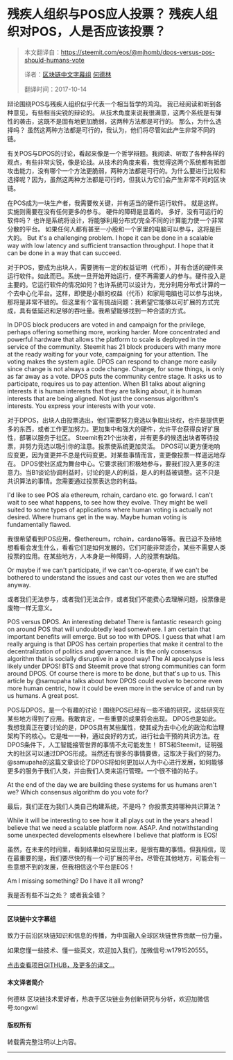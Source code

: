 # 残疾人组织与POS应人投票？ 残疾人组织对POS，人是否应该投票？

> 本文翻译自：https://steemit.com/eos/@mjhomb/dpos-versus-pos-should-humans-vote
> 
> 译者：[区块链中文字幕组](https://github.com/BlockchainTranslator/EOS) [何德林](https://github.com/BlockchainTranslator/EOS)
> 
> 翻译时间：2017-10-14

辩论围绕POS与残疾人组织似乎代表一个相当哲学的鸿沟。 我已经阅读和听到各种意见，有些相当尖锐的辩论的。 从技术角度来说我很满意，这两个系统是有弹性的袭击，这既不是固有地更加脆弱，这两种方法都是可行的。 那么，为什么选择吗？ 虽然这两种方法都是可行的，我认为，他们将尽管如此产生非常不同的链。

有关POS与DPOS的讨论，看起来像是一个哲学辩题。我阅读、听取了各种各样的观点，有些非常尖锐，像是论战。从技术的角度来看，我觉得这两个系统都有抵御攻击能力，没有哪个一个方法更脆弱，两种方法都是可行的。为什么要进行比较和选择呢？因为，虽然这两种方法都是可行的，但我认为它们会产生非常不同的区块链。

在POS成为一块生产者，我需要攸关键，并有适当的硬件运行软件。 就是这样。 实施则需要在没有任何更多的参与。 硬件的障碍是显着的。 多好，没有可运行的软件吗？ 也许是系统将设计，将能够利用分布式/完全不同的计算能力使一个非常分散的平台。 如果任何人都有甚至一小股和一个家里的电脑可以参与，这将是巨大的。 But it's a challenging problem. I hope it can be done in a scalable way with low latency and sufficient transaction throughput. I hope that it can be done in a way that can succeed.

对于POS，要成为出块人，需要拥有一定的权益证明（代币），并有合适的硬件来运行软件。如此而已。系统一旦开始开始运行，便不再需要人的参与。硬件投入是主要的。它运行软件的情况如何？也许系统可以设计为，充分利用分布式计算的一个去中心化平台。这样，即使是小额的权益（代币）和家用电脑也可以参与出块，那将是非常不错的。但这里有个富有挑战问题：我希望它能够以可扩展的方式完成，具有低延迟和足够的吞吐量。我希望能够找到一种合适的方式。

In DPOS block producers are voted in and campaign for the privilege, perhaps offering something more, working harder. More concentrated and powerful hardware that allows the platform to scale is deployed in the service of the community. Steemit has 21 block producers with many more at the ready waiting for your vote, campaigning for your attention. The voting makes the system agile. DPOS can respond to change more easily since change is not always a code change. Change, for some things, is only as far away as a vote. DPOS puts the community centre stage. It asks us to participate, requires us to pay attention. When B1 talks about aligning interests it is human interests that they are talking about, it is human interests that are being aligned. Not just the consensus algorithm's interests. You express your interests with your vote.

对于DPOS，出块人由投票选出，他们需要努力竞选以争取出块权，也许是提供更多的东西，或者工作更加努力。更加集中和强大的硬件，允许平台获得良好扩展性，部署以服务于社区。 Steemit有21个出块者，并有更多的候选出块者等待投票，并努力竞选以吸引你的注意。投票使系统更加灵活。 DPOS可以更方便地响应变更，因为变更并不总是代码变更。对某些事情而言，变更像投票一样遥远地存在。 DPOS使社区成为舞台中心。它要求我们积极地参与，要我们投入更多的注意力。当B1谈论协调利益时，讨论的是人的利益，是人的利益被调整。这不只是共识算法的事情。您需要通过投票表达您的利益。

I'd like to see POS ala ethereum, rchain, cardano etc. go forward. I can't wait to see what happens, to see how they evolve. They might be well suited to some types of applications where human voting is actually not desired. Where humans get in the way. Maybe human voting is fundamentally flawed.

我很希望看到POS应用，像ethereum，rchain，cardano等等。我已迫不及待地想看看会发生什么，看看它们是如何发展的。它们可能非常适合，某些不需要人类投票的应用。在某些地方，人本身是一种障碍，人的投票有缺陷。

Or maybe if we can't participate, if we can't co-operate, if we can't be bothered to understand the issues and cast our votes then we are stuffed anyway.

或者我们无法参与，或者我们无法合作，或者我们不能费心去理解问题，投票像是废物一样无意义。

POS versus DPOS. An interesting debate! There is fantastic research going on around POS that will undoubtedly lead somewhere. I am certain that important benefits will emerge. But so too with DPOS. I guess that what I am really arguing is that DPOS has certain properties that make it central to the decentralization of politics and governance. It is the only consensus algorithm that is socially disruptive in a good way! The AI apocalypse is less likely under DPOS! BTS and Steemit prove that strong communities can form around DPOS. Of course there is more to be done, but that's up to us. This article by @samupaha talks about how DPOS could evolve to become even more human centric, how it could be even more in the service of and run by us humans. A great post.

POS与DPOS，是一个有趣的讨论！围绕POS已经有一些不错的研究，这些研究在某些地方得到了应用。我敢肯定，一些重要的成果将会出现。 DPOS也是如此。我想我真正在要讨论的是，DPOS具有某些属性，使其成为去中心化的政治和治理架构下的核心。它是唯一一种，通过良好的方式，进行社会干预的共识方法。在DPOS条件下，人工智能接管世界的事情不太可能发生！ BTS和Steemit，证明强大的社区可以通过DPOS形成。当然还有很多的事情要做，这取决于我们的努力。 @samupaha的这篇文章谈论了DPOS将如何更加以人为中心进行发展，如何能够更多的服务于我们人类，并由我们人类来运行管理。一个很不错的帖子。

At the end of the day we are building these systems for us humans aren't we? Which consensus algorithm do you vote for?

最后，我们正在为我们人类自己构建系统，不是吗？ 你投票支持哪种共识算法？

While it will be interesting to see how it all plays out in the years ahead I believe that we need a scalable platform now. ASAP. And notwithstanding some unexpected developments elsewhere I believe that platform is EOS!

虽然，在未来的时间里，看到结果如何呈现出来，是很有趣的事情。但我相信，现在最重要的是，我们要尽快的有一个可扩展的平台。尽管在其他地方，可能会有一些意想不到的发展，但我相信这个平台是EOS！

Am I missing something? Do I have it all wrong?

我是否有些不当之处？ 或者我全错？

* * *

#### 区块链中文字幕组

致力于前沿区块链知识和信息的传播，为中国融入全球区块链世界贡献一份力量。

如果您懂一些技术、懂一些英文，欢迎加入我们，加微信号:w1791520555。

[点击查看项目GITHUB，及更多的译文...](https://github.com/BlockchainTranslator/EOS)

#### 本文译者简介

何德林 区块链技术爱好者，热衷于区块链业务创新研究与分析，欢迎加微信号:tongxwl

#### 版权所有

转载需完整注明以上内容。

* * *